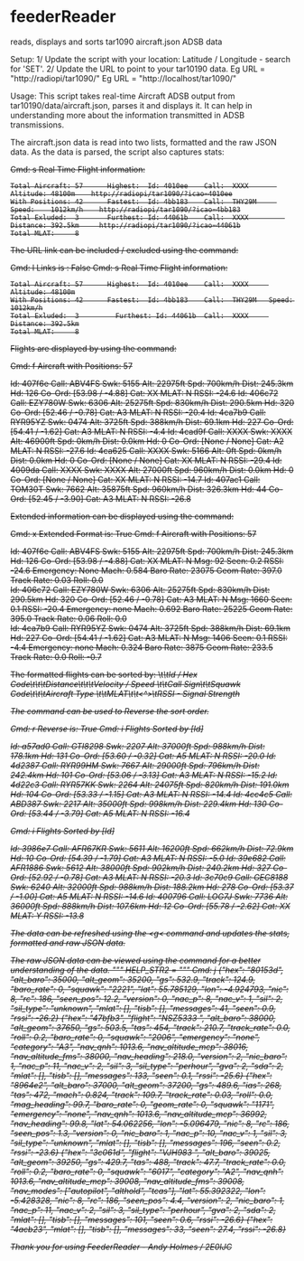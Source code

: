 # feederReader
reads, displays and sorts tar1090 aircraft.json ADSB data

Setup: 
    1/ Update the script with your location: Latitude / Longitude - search for 'SET'.
    2/ Update the URL to point to your tar10190 data. 
            Eg URL      = "http://radiopi/tar1090/"
            Eg URL      = "http://localhost/tar1090/"

Usage:
This script takes real-time Aircraft ADSB output from tar10190/data/aircraft.json, parses it and displays it.
It can help in understanding more about the information transmitted in ADSB transmissions.

The aircraft.json data is read into two lists, formatted and the raw JSON data. As the data is parsed, the script
also captures stats: <s>

Cmd: s
Real Time Flight information:

	Total Aircraft: 57		Highest:  Id: 4010ee	Call:  XXXX	      Altitude: 48100m	  http://radiopi/tar1090/?icao=4010ee
	With Positions: 42		Fastest:  Id: 4bb183	Call:  THY29M  	  Speed:    1012km/h	http://radiopi/tar1090/?icao=4bb183
	Total Exluded:  3		Furthest: Id: 44061b	Call:  XXXX	        Distance: 392.5km	  http://radiopi/tar1090/?icao=44061b
	Total MLAT:     8

The URL link can be included / excluded using the <l> command:

Cmd: l
Links is : False
Cmd: s
Real Time Flight information:

	Total Aircraft: 57		Highest:  Id: 4010ee	Call:  XXXX	    Altitude: 48100m
	With Positions: 42		Fastest:  Id: 4bb183	Call:  THY29M  	Speed:    1012km/h
	Total Exluded:  3		  Furthest: Id: 44061b	Call:  XXXX	    Distance: 392.5km
	Total MLAT:     8

Flights are displayed by using the <f> command:

Cmd: f
Aircraft with Positions: 57

Id: 407f6e	Call: ABV4FS  	Swk: 5155	Alt: 22975ft	Spd: 700km/h	Dist: 245.3km	Hd: 126	Co-Ord: [53.98 / -4.88]	Cat: XX	MLAT: N	RSSI: -24.6
Id: 406c72	Call: EZY780W 	Swk: 6306	Alt: 25275ft	Spd: 830km/h	Dist: 290.5km	Hd: 320	Co-Ord: [52.46 / -0.78]	Cat: A3	MLAT: N	RSSI: -20.4
Id: 4ca7b9	Call: RYR95YZ 	Swk: 0474	Alt: 3725ft	    Spd: 388km/h	Dist: 69.1km	Hd: 227	Co-Ord: [54.41 / -1.62]	Cat: A3	MLAT: N	RSSI: -4.4
Id: 4cad9f	Call: XXXX	    Swk: XXXX	Alt: 46900ft	Spd: 0km/h	    Dist: 0.0km	    Hd: 0	Co-Ord: [None / None]	Cat: A2	MLAT: N	RSSI: -27.6
Id: 4ca625	Call: XXXX	    Swk: 5166	Alt: 0ft	    Spd: 0km/h	    Dist: 0.0km	    Hd: 0	Co-Ord: [None / None]	Cat: XX	MLAT: N	RSSI: -29.4
Id: 4009da	Call: XXXX	    Swk: XXXX	Alt: 27000ft	Spd: 960km/h	Dist: 0.0km	    Hd: 0	Co-Ord: [None / None]	Cat: XX	MLAT: N	RSSI: -14.7
Id: 407ac1	Call: TOM30T  	Swk: 7662	Alt: 35875ft	Spd: 960km/h	Dist: 326.3km	Hd: 44	Co-Ord: [52.45 / -3.90]	Cat: A3	MLAT: N	RSSI: -26.8


Extended information can be displayed using the <x> command:

Cmd: x
Extended Format is: True
Cmd: f
Aircraft with Positions: 57

Id: 407f6e	Call: ABV4FS  	Swk: 5155	Alt: 22975ft	Spd: 700km/h	Dist: 245.3km	Hd: 126	Co-Ord: [53.98 / -4.88]	Cat: XX	MLAT: N	Msg: 92	Seen: 0.2	RSSI: -24.6
	Emergency: None	Mach: 0.584	Baro Rate: 23075	Geom Rate: 397.0	Track Rate: 0.03	Roll: 0.0	
Id: 406c72	Call: EZY780W 	Swk: 6306	Alt: 25275ft	Spd: 830km/h	Dist: 290.5km	Hd: 320	Co-Ord: [52.46 / -0.78]	Cat: A3	MLAT: N	Msg: 1660	Seen: 0.1	RSSI: -20.4
	Emergency: none	Mach: 0.692	Baro Rate: 25225	Geom Rate: 395.0	Track Rate: 0.06	Roll: 0.0	
Id: 4ca7b9	Call: RYR95YZ 	Swk: 0474	Alt: 3725ft	Spd: 388km/h	    Dist: 69.1km	Hd: 227	Co-Ord: [54.41 / -1.62]	Cat: A3	MLAT: N	Msg: 1406	Seen: 0.1	RSSI: -4.4
	Emergency: none	Mach: 0.324	Baro Rate: 3875	Geom Rate: 233.5	Track Rate: 0.0	Roll: -0.7	

The formatted flights can be sorted by: 
\t<i>\tId / Hex Code\t\t<d>\tDistance\t\t<v>\tVelocity / Speed
\t<c>\tCall Sign\t\t<k>Squawk Code\t\t<t>\tAircraft Type
\t<m>\tMLAT\t\t<^>\tRSSI - Signal Strength

The <r> command can be used to Reverse the sort order.

Cmd: r
Reverse is: True
Cmd: i
Flights Sorted by [Id]

Id: a57ad0	Call: GTI8298 	Swk: 2207	Alt: 37000ft	Spd: 988km/h	Dist: 178.1km	Hd: 131	Co-Ord: [53.60 / -0.32]	Cat: A5	MLAT: N	RSSI: -20.0
Id: 4d2387	Call: RYR99HM 	Swk: 7667	Alt: 29000ft	Spd: 796km/h	Dist: 242.4km	Hd: 101	Co-Ord: [53.06 / -3.13]	Cat: A3	MLAT: N	RSSI: -15.2
Id: 4d22c3	Call: RYR57KK 	Swk: 2264	Alt: 24075ft	Spd: 820km/h	Dist: 191.0km	Hd: 104	Co-Ord: [53.33 / -1.15]	Cat: A3	MLAT: N	RSSI: -14.4
Id: 4cc4c5	Call: ABD387  	Swk: 2217	Alt: 35000ft	Spd: 998km/h	Dist: 229.4km	Hd: 130	Co-Ord: [53.44 / -3.79]	Cat: A5	MLAT: N	RSSI: -16.4


Cmd: i
Flights Sorted by [Id]

Id: 3986e7	Call: AFR67KR 	Swk: 5611	Alt: 16200ft	Spd: 662km/h	Dist: 72.9km	Hd: 10	Co-Ord: [54.39 / -1.79]	Cat: A3	MLAT: N	RSSI: -5.0
Id: 39e682	Call: AFR1886 	Swk: 5612	Alt: 38000ft	Spd: 902km/h	Dist: 240.2km	Hd: 327	Co-Ord: [52.92 / -0.78]	Cat: A3	MLAT: N	RSSI: -20.3
Id: 3c70c9	Call: GEC8188 	Swk: 6240	Alt: 32000ft	Spd: 988km/h	Dist: 188.2km	Hd: 278	Co-Ord: [53.37 / -1.00]	Cat: A5	MLAT: N	RSSI: -14.6
Id: 400796	Call: LOG7J   	Swk: 7736	Alt: 36000ft	Spd: 888km/h	Dist: 107.6km	Hd: 12	Co-Ord: [55.78 / -2.62]	Cat: XX	MLAT: Y	RSSI: -13.8

The data can be refreshed using the <g< command and updates the stats, formatted and raw JSON data.

The raw JSON data can be viewed using the <j> command for a better understanding of the data.
"""
HELP_STR2 = """
Cmd: j
{"hex": "80153d", "alt_baro": 35000, "alt_geom": 35200, "gs": 532.9, "track": 124.9, "baro_rate": 0, "squawk": "2221", "lat": 55.785129, "lon": -4.924793, "nic": 8, "rc": 186, "seen_pos": 12.2, "version": 0, "nac_p": 8, "nac_v": 1, "sil": 2, "sil_type": "unknown", "mlat": [], "tisb": [], "messages": 41, "seen": 0.9, "rssi": -26.2}
{"hex": "47bfb3", "flight": "NSZ5333 ", "alt_baro": 38000, "alt_geom": 37650, "gs": 503.5, "tas": 454, "track": 210.7, "track_rate": 0.0, "roll": 0.2, "baro_rate": 0, "squawk": "2006", "emergency": "none", "category": "A3", "nav_qnh": 1013.6, "nav_altitude_mcp": 38016, "nav_altitude_fms": 38000, "nav_heading": 218.0, "version": 2, "nic_baro": 1, "nac_p": 11, "nac_v": 2, "sil": 3, "sil_type": "perhour", "gva": 2, "sda": 2, "mlat": [], "tisb": [], "messages": 133, "seen": 0.1, "rssi": -25.6}
{"hex": "8964e2", "alt_baro": 37000, "alt_geom": 37200, "gs": 489.6, "ias": 268, "tas": 472, "mach": 0.824, "track": 109.7, "track_rate": 0.03, "roll": 0.0, "mag_heading": 99.7, "baro_rate": 0, "geom_rate": 0, "squawk": "1171", "emergency": "none", "nav_qnh": 1013.6, "nav_altitude_mcp": 36992, "nav_heading": 99.8, "lat": 54.062256, "lon": -5.096479, "nic": 8, "rc": 186, "seen_pos": 1.3, "version": 0, "nic_baro": 1, "nac_p": 10, "nac_v": 1, "sil": 3, "sil_type": "unknown", "mlat": [], "tisb": [], "messages": 196, "seen": 0.2, "rssi": -23.6}
{"hex": "3c061d", "flight": "VJH983  ", "alt_baro": 39025, "alt_geom": 39250, "gs": 429.7, "tas": 488, "track": 47.7, "track_rate": 0.0, "roll": 0.2, "baro_rate": 0, "squawk": "6017", "category": "A2", "nav_qnh": 1013.6, "nav_altitude_mcp": 39008, "nav_altitude_fms": 39008, "nav_modes": ["autopilot", "althold", "tcas"], "lat": 55.392322, "lon": -5.428328, "nic": 8, "rc": 186, "seen_pos": 4.4, "version": 2, "nic_baro": 1, "nac_p": 11, "nac_v": 2, "sil": 3, "sil_type": "perhour", "gva": 2, "sda": 2, "mlat": [], "tisb": [], "messages": 101, "seen": 0.6, "rssi": -26.6}
{"hex": "4acb23", "mlat": [], "tisb": [], "messages": 33, "seen": 27.4, "rssi": -26.8}

Thank you for using FeederReader - Andy Holmes / 2E0IJC
